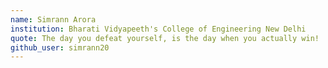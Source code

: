 ```yaml
---
name: Simrann Arora
institution: Bharati Vidyapeeth's College of Engineering New Delhi 
quote: The day you defeat yourself, is the day when you actually win!
github_user: simrann20
---
```

